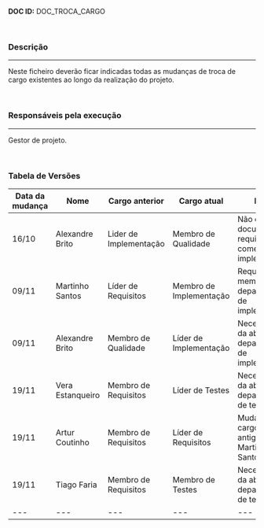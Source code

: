 ﻿


**DOC ID:** DOC_TROCA_CARGO

</br>

### **Descrição**

---

Neste ficheiro deverão ficar indicadas todas as mudanças de troca de cargo existentes ao longo da realização do projeto.

</br>

### **Responsáveis pela execução**

---

Gestor de projeto.

</br>

### **Tabela de Versões**

| Data da mudança | Nome | Cargo anterior | Cargo atual | Razão
|---|---|---|---|---|
| 16/10 | Alexandre Brito | Lider de Implementação | Membro de Qualidade | Não existe documento de requisitos para começar a implementação |
| 09/11 | Martinho Santos | Líder de Requisitos | Membro de Implementação | Requisição de membros no departamento de implementação |
| 09/11 | Alexandre Brito | Membro de Qualidade | Líder de Implementação | Necessidade da abertura do departamento de implementação |
| 19/11 | Vera Estanqueiro | Membro de Requisitos | Líder de Testes | Necessidade da abertura do departamento de testes | 
| 19/11 | Artur Coutinho | Membro de Requisitos | Líder de Requisitos | Mudança de cargo do antigo líder, Martinho Santos |
| 19/11 | Tiago Faria | Membro de Requisitos | Membro de Testes | Necessidade da abertura do departamento de testes |
|---|---|---|---|---|
</br>
